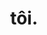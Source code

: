 ---
# Name
title: tôi.
role: author
bio: a kid not ready to enter grown-ups' world, trying to write down to truly and bravely face her chaos
avatar: images/hntn_ava.jpg

organization:
  name: 3hsnk
  url: https://hsnk-91c33.web.app/

# Check the available icons on https://fontawesome.com/.
# You can get similar results like this <i class="fab fa-github"></i> after searching.
# Then icon is github and iconPack is fab for this case.
social:
  - icon: facebook
    iconPack: fab
    url: https://www.facebook.com/profile.php?id=100007085287537
---